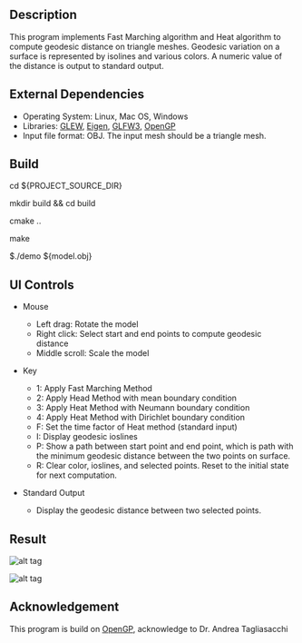 ## Description
This program implements Fast Marching algorithm and Heat algorithm to compute geodesic distance on triangle meshes. Geodesic variation on a surface is represented by isolines and various colors. A numeric value of the distance is output to standard output.


## External Dependencies
- Operating System: Linux, Mac OS, Windows
- Libraries: [GLEW](http://glew.sourceforge.net), [Eigen](http://eigen.tuxfamily.org), [GLFW3](http://www.glfw.org), [OpenGP]( https://github.com/OpenGP/OpenGP) 
- Input file format: OBJ. The input mesh should be a triangle mesh.

## Build
cd ${PROJECT_SOURCE_DIR}

mkdir build && cd build

cmake ..

make 

$./demo ${model.obj}

## UI Controls
- Mouse
  * Left drag: Rotate the model
  * Right click: Select start and end points to compute geodesic distance
  * Middle scroll: Scale the model

- Key
  * 1: Apply Fast Marching Method
  * 2: Apply Head Method with mean boundary condition
  * 3: Apply Heat Method with Neumann boundary condition
  * 4: Apply Heat Method with Dirichlet boundary condition
  * F: Set the time factor of Heat method (standard input)
  * I: Display geodesic ioslines
  * P: Show a path between start point and end point, which is path with the minimum geodesic distance between the two points on surface.
  * R: Clear color, ioslines, and selected points. Reset to the initial state for next computation.

- Standard Output
  * Display the geodesic distance between two selected points.

## Result

![alt tag](https://github.com/shengyangwei/geodesic-computation/blob/master/images/graph.png)

![alt tag](https://github.com/shengyangwei/geodesic-computation/blob/master/images/numeric.png)

## Acknowledgement

This program is build on [OpenGP]( https://github.com/OpenGP/OpenGP), acknowledge to Dr. Andrea Tagliasacchi


